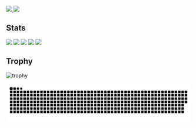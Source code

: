 <p align="left">
  <a href="https://github.com/Yu-lab7">
    <img height="20" src="https://komarev.com/ghpvc/?username=Yu-lab7" />
  </a>
  <a href="https://github.com/FlqmeJP">
    <img height="20" src="https://img.shields.io/github/followers/Yu-lab7?label=follow&logo=github&style=flat" />
  </a>
</p>

## Stats
![](http://github-profile-summary-cards.vercel.app/api/cards/profile-details?username=Yu-lab7&theme=gruvbox)
![](http://github-profile-summary-cards.vercel.app/api/cards/repos-per-language?username=Yu-lab7&theme=gruvbox)
![](http://github-profile-summary-cards.vercel.app/api/cards/most-commit-language?username=Yu-lab7&theme=gruvbox)
![](http://github-profile-summary-cards.vercel.app/api/cards/stats?username=Yu-lab7&theme=gruvbox)
![](http://github-profile-summary-cards.vercel.app/api/cards/productive-time?username=Yu-lab7&theme=gruvbox&utcOffset=9)

## Trophy
![trophy](https://github-profile-trophy.vercel.app/?username=Yu-lab7&theme=gruvbox)

![](https://raw.githubusercontent.com/Yu-lab7/FlqmeJP/output/github-contribution-grid-snake.svg)



